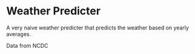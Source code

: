 # Weather Predicter
A very naive weather predicter that predicts the weather based on yearly averages. 


Data from NCDC 
